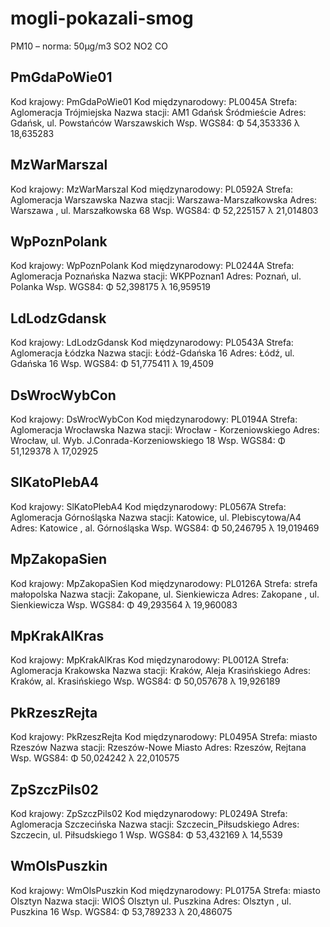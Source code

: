# mogli-pokazali-smog

PM10 – norma: 50μg/m3
SO2
NO2
CO

## PmGdaPoWie01
Kod krajowy: PmGdaPoWie01
Kod międzynarodowy: PL0045A
Strefa: Aglomeracja Trójmiejska
Nazwa stacji: AM1 Gdańsk Śródmieście
Adres: Gdańsk, ul. Powstańców Warszawskich
Wsp. WGS84: Φ 54,353336 λ 18,635283

## MzWarMarszal
Kod krajowy: MzWarMarszal
Kod międzynarodowy: PL0592A
Strefa: Aglomeracja Warszawska
Nazwa stacji: Warszawa-Marszałkowska
Adres: Warszawa , ul. Marszałkowska 68
Wsp. WGS84: Φ 52,225157 λ 21,014803

## WpPoznPolank
Kod krajowy: WpPoznPolank
Kod międzynarodowy: PL0244A
Strefa: Aglomeracja Poznańska
Nazwa stacji: WKPPoznan1
Adres: Poznań, ul. Polanka
Wsp. WGS84: Φ 52,398175 λ 16,959519

## LdLodzGdansk
Kod krajowy: LdLodzGdansk
Kod międzynarodowy: PL0543A
Strefa: Aglomeracja Łódzka
Nazwa stacji: Łódź-Gdańska 16
Adres: Łódź, ul. Gdańska 16
Wsp. WGS84: Φ 51,775411 λ 19,4509

## DsWrocWybCon
Kod krajowy: DsWrocWybCon
Kod międzynarodowy: PL0194A
Strefa: Aglomeracja Wrocławska
Nazwa stacji: Wrocław - Korzeniowskiego
Adres: Wrocław, ul. Wyb. J.Conrada-Korzeniowskiego 18
Wsp. WGS84: Φ 51,129378 λ 17,02925

## SlKatoPlebA4
Kod krajowy: SlKatoPlebA4
Kod międzynarodowy: PL0567A
Strefa: Aglomeracja Górnośląska
Nazwa stacji: Katowice, ul. Plebiscytowa/A4
Adres: Katowice , al. Górnośląska
Wsp. WGS84: Φ 50,246795 λ 19,019469

## MpZakopaSien
Kod krajowy: MpZakopaSien
Kod międzynarodowy: PL0126A
Strefa: strefa małopolska
Nazwa stacji: Zakopane, ul. Sienkiewicza
Adres: Zakopane , ul. Sienkiewicza
Wsp. WGS84: Φ 49,293564 λ 19,960083

## MpKrakAlKras
Kod krajowy: MpKrakAlKras
Kod międzynarodowy: PL0012A
Strefa: Aglomeracja Krakowska
Nazwa stacji: Kraków, Aleja Krasińskiego
Adres: Kraków, al. Krasińskiego
Wsp. WGS84: Φ 50,057678 λ 19,926189

## PkRzeszRejta
Kod krajowy: PkRzeszRejta
Kod międzynarodowy: PL0495A
Strefa: miasto Rzeszów
Nazwa stacji: Rzeszów-Nowe Miasto
Adres: Rzeszów, Rejtana
Wsp. WGS84: Φ 50,024242 λ 22,010575

## ZpSzczPils02
Kod krajowy: ZpSzczPils02
Kod międzynarodowy: PL0249A
Strefa: Aglomeracja Szczecińska
Nazwa stacji: Szczecin_Piłsudskiego
Adres: Szczecin, ul. Piłsudskiego 1
Wsp. WGS84: Φ 53,432169 λ 14,5539

## WmOlsPuszkin
Kod krajowy: WmOlsPuszkin
Kod międzynarodowy: PL0175A
Strefa: miasto Olsztyn
Nazwa stacji: WIOŚ Olsztyn ul. Puszkina
Adres: Olsztyn , ul. Puszkina 16
Wsp. WGS84: Φ 53,789233 λ 20,486075
